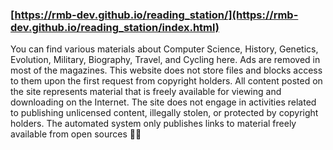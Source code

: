 ### [https://rmb-dev.github.io/reading_station/](https://rmb-dev.github.io/reading_station/index.html)

You can find various materials about Computer Science, History, Genetics, Evolution, Military, Biography, Travel, and Cycling here.
Ads are removed in most of the magazines.
This website does not store files and blocks access to them upon the first request from copyright holders. All content posted on the site represents material that is freely available for viewing and downloading on the Internet. The site does not engage in activities related to publishing unlicensed content, illegally stolen, or protected by copyright holders. The automated system only publishes links to material freely available from open sources 👍🏻 
